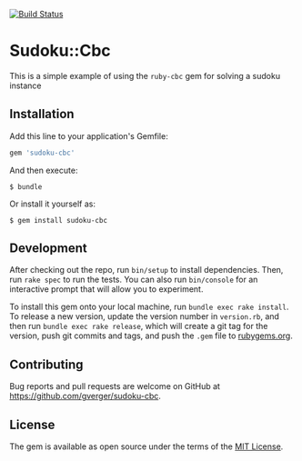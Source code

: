[![Build Status](https://travis-ci.org/gverger/sudoku-cbc.svg?branch=master)](https://travis-ci.org/gverger/sudoku-cbc)
# Sudoku::Cbc

This is a simple example of using the `ruby-cbc` gem for solving a sudoku instance

## Installation

Add this line to your application's Gemfile:

```ruby
gem 'sudoku-cbc'
```

And then execute:

    $ bundle

Or install it yourself as:

    $ gem install sudoku-cbc

## Development

After checking out the repo, run `bin/setup` to install dependencies. Then, run `rake spec` to run the tests. You can also run `bin/console` for an interactive prompt that will allow you to experiment.

To install this gem onto your local machine, run `bundle exec rake install`. To release a new version, update the version number in `version.rb`, and then run `bundle exec rake release`, which will create a git tag for the version, push git commits and tags, and push the `.gem` file to [rubygems.org](https://rubygems.org).

## Contributing

Bug reports and pull requests are welcome on GitHub at https://github.com/gverger/sudoku-cbc.


## License

The gem is available as open source under the terms of the [MIT License](http://opensource.org/licenses/MIT).

